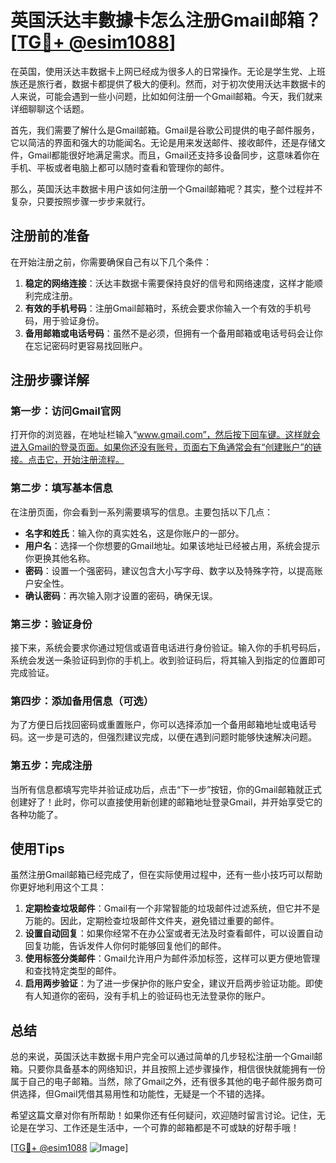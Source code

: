 # 英国沃达丰數據卡怎么注册Gmail邮箱？[[TG💪+ @esim1088](https://t.me/s/esim1088)]

在英国，使用沃达丰数据卡上网已经成为很多人的日常操作。无论是学生党、上班族还是旅行者，数据卡都提供了极大的便利。然而，对于初次使用沃达丰数据卡的人来说，可能会遇到一些小问题，比如如何注册一个Gmail邮箱。今天，我们就来详细聊聊这个话题。

首先，我们需要了解什么是Gmail邮箱。Gmail是谷歌公司提供的电子邮件服务，它以简洁的界面和强大的功能闻名。无论是用来发送邮件、接收邮件，还是存储文件，Gmail都能很好地满足需求。而且，Gmail还支持多设备同步，这意味着你在手机、平板或者电脑上都可以随时查看和管理你的邮件。

那么，英国沃达丰数据卡用户该如何注册一个Gmail邮箱呢？其实，整个过程并不复杂，只要按照步骤一步步来就行。

## 注册前的准备

在开始注册之前，你需要确保自己有以下几个条件：

1. **稳定的网络连接**：沃达丰数据卡需要保持良好的信号和网络速度，这样才能顺利完成注册。
2. **有效的手机号码**：注册Gmail邮箱时，系统会要求你输入一个有效的手机号码，用于验证身份。
3. **备用邮箱或电话号码**：虽然不是必须，但拥有一个备用邮箱或电话号码会让你在忘记密码时更容易找回账户。

## 注册步骤详解

### 第一步：访问Gmail官网

打开你的浏览器，在地址栏输入“www.gmail.com”，然后按下回车键。这样就会进入Gmail的登录页面。如果你还没有账号，页面右下角通常会有“创建账户”的链接。点击它，开始注册流程。

### 第二步：填写基本信息

在注册页面，你会看到一系列需要填写的信息。主要包括以下几点：

- **名字和姓氏**：输入你的真实姓名，这是你账户的一部分。
- **用户名**：选择一个你想要的Gmail地址。如果该地址已经被占用，系统会提示你更换其他名称。
- **密码**：设置一个强密码，建议包含大小写字母、数字以及特殊字符，以提高账户安全性。
- **确认密码**：再次输入刚才设置的密码，确保无误。

### 第三步：验证身份

接下来，系统会要求你通过短信或语音电话进行身份验证。输入你的手机号码后，系统会发送一条验证码到你的手机上。收到验证码后，将其输入到指定的位置即可完成验证。

### 第四步：添加备用信息（可选）

为了方便日后找回密码或重置账户，你可以选择添加一个备用邮箱地址或电话号码。这一步是可选的，但强烈建议完成，以便在遇到问题时能够快速解决问题。

### 第五步：完成注册

当所有信息都填写完毕并验证成功后，点击“下一步”按钮，你的Gmail邮箱就正式创建好了！此时，你可以直接使用新创建的邮箱地址登录Gmail，并开始享受它的各种功能了。

## 使用Tips

虽然注册Gmail邮箱已经完成了，但在实际使用过程中，还有一些小技巧可以帮助你更好地利用这个工具：

1. **定期检查垃圾邮件**：Gmail有一个非常智能的垃圾邮件过滤系统，但它并不是万能的。因此，定期检查垃圾邮件文件夹，避免错过重要的邮件。
2. **设置自动回复**：如果你经常不在办公室或者无法及时查看邮件，可以设置自动回复功能，告诉发件人你何时能够回复他们的邮件。
3. **使用标签分类邮件**：Gmail允许用户为邮件添加标签，这样可以更方便地管理和查找特定类型的邮件。
4. **启用两步验证**：为了进一步保护你的账户安全，建议开启两步验证功能。即使有人知道你的密码，没有手机上的验证码也无法登录你的账户。

## 总结

总的来说，英国沃达丰数据卡用户完全可以通过简单的几步轻松注册一个Gmail邮箱。只要你具备基本的网络知识，并且按照上述步骤操作，相信很快就能拥有一份属于自己的电子邮箱。当然，除了Gmail之外，还有很多其他的电子邮件服务商可供选择，但Gmail凭借其易用性和功能性，无疑是一个不错的选择。

希望这篇文章对你有所帮助！如果你还有任何疑问，欢迎随时留言讨论。记住，无论是在学习、工作还是生活中，一个可靠的邮箱都是不可或缺的好帮手哦！

[[TG💪+ @esim1088](https://t.me/s/esim1088) ![Image](https://i.postimg.cc/4NQfJmqS/Snipaste-2025-05-13-00-14-12.png)]